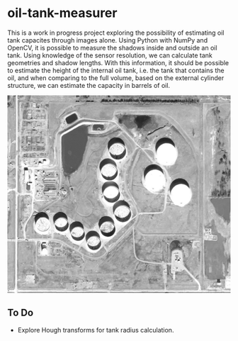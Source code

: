 # oil-tank-measurer

This is a work in progress project exploring the possibility of estimating oil tank capacites through images alone. Using Python with NumPy and OpenCV, it is possible to measure the shadows inside and outside an oil tank. Using knowledge of the sensor resolution, we can calculate tank geometries and shadow lengths. With this information, it should be possible to estimate the height of the internal oil tank, i.e. the tank that contains the oil, and when comparing to the full volume, based on the external cylinder structure, we can estimate the capacity in barrels of oil.

 ![](storage_tanks_2.jpg)

## To Do
 
- Explore Hough transforms for tank radius calculation.
